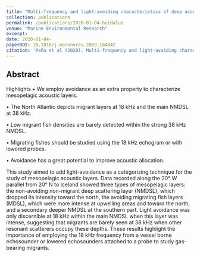 ```yaml
---
title: "Multi-frequency and light-avoiding characteristics of deep acoustic layers in the North Atlantic."
collection: publications
permalink: /publications/2020-01-04-huidaluz
venue: "Marine Environmental Research"
excerpt: 
date: 2020-01-04-
paperDOI: 10.1016/j.marenvres.2019.104842
citation: 'Peña et al (2020). Multi-frequency and light-avoiding characteristics of deep acoustic layers in the North Atlantic. Marine Environmental Research. Volume 154, February 2020, 104842. https://doi.org/10.1016/j.marenvres.2019.104842'
---
```


## Abstract
Highlights
• We employ avoidance as an extra property to characterize mesopelagic acoustic layers.

• The North Atlantic depicts migrant layers at 18 kHz and the main NMDSL at 38 kHz.

• Low migrant fish densities are barely detected within the strong 38 kHz NMDSL.

• Migrating fishes should be studied using the 18 kHz echogram or with lowered probes.

• Avoidance has a great potential to improve acoustic allocation.

This study aimed to add light-avoidance as a categorizing technique for the study of mesopelagic acoustic layers. Data recorded along the 20° W parallel from 20° N to Iceland showed three types of mesopelagic layers: the non-avoiding non-migrant deep scattering layer (NMDSL), which dropped its intensity toward the north, the avoiding migrating fish layers (MDSL), which were more intense at upwelling areas and toward the north, and a secondary deeper NMDSL at the southern part. Light avoidance was only discernible at 18 kHz within the main NMDSL when this layer was intense, suggesting that migrants are barely seen at 38 kHz when other resonant scatterers occupy these depths. These results highlight the importance of employing the 18 kHz frequency from a vessel borne echosounder or lowered echosounders attached to a probe to study gas-bearing migrants.

